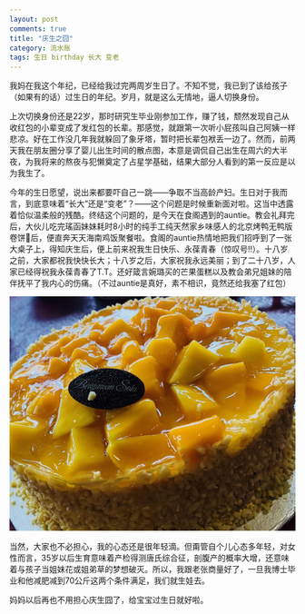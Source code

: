 ```yaml
---
layout: post
comments: true
title: "庆生之囧"
category: 流水账
tags: 生日 birthday 长大 变老
---
```


我妈在我这个年纪，已经给我过完两周岁生日了。不知不觉，我已到了该给孩子（如果有的话）过生日的年纪。岁月，就是这么无情地，逼人切换身份。

上次切换身份还是22岁，那时研究生毕业刚参加工作，赚了钱，颓然发现自己从收红包的小辈变成了发红包的长辈。那感觉，就跟第一次听小屁孩叫自己阿姨一样悲凉。好在工作没几年我就躲回了象牙塔，暂时把长辈包袱丢一边了。然而，前两天我在朋友圈分享了婴儿出生时间的散点图，本意是调侃自己出生在周六的大半夜，为我将来的熬夜与犯懒奠定了占星学基础，结果大部分人看到的第一反应是以为我生了。

今年的生日愿望，说出来都要吓自己一跳——争取不当高龄产妇。生日对于我而言，到底意味着“长大”还是“变老”？——这个问题是时候重新面对啦。这当中透露着恰似温柔般的残酷。终结这个问题的，是今天在食阁遇到的auntie。教会礼拜完后，大伙儿吃完瑤函妹妹耗时8小时的纯手工纯天然家乡味感人的北京烤鸭无鸭版卷饼🌯后，便直奔天天海南鸡饭聚餐啦。食阁的auntie热情地把我们招呼到了一张大桌子上，得知庆生后，便上前来祝我生日快乐、永葆青春（惊叹号‼️）。十八岁之前，大家都祝我快快长大；十八岁之后，大家祝我永远美丽；到了二十八岁，人家已经得祝我永葆青春了T.T。还好箴言婉璐买的芒果蛋糕以及教会弟兄姐妹的陪伴抚平了我内心的伤痛。（不过auntie是真好，素不相识，竟然还给我塞了红包）

![](images/birthcake.jpg)

当然，大家也不必担心，我的心态还是很年轻滴。但甭管自个儿心态多年轻，对女性而言，35岁以后生育意味着产检得测唐氏综合征，剖腹产的概率大增，还意味着与孩子当姐妹花或姐弟草的梦想破灭。所以，我跟老张商量好了，一旦我博士毕业和他减肥减到70公斤这两个条件满足，我们就生娃去。

妈妈以后再也不用担心庆生囧了，给宝宝过生日就好啦。

